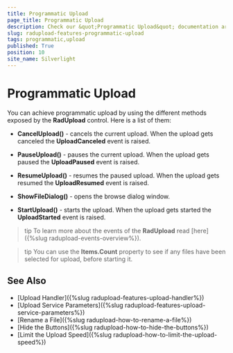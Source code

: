 ```yaml
---
title: Programmatic Upload
page_title: Programmatic Upload
description: Check our &quot;Programmatic Upload&quot; documentation article for the RadUpload {{ site.framework_name }} control.
slug: radupload-features-programmatic-upload
tags: programmatic,upload
published: True
position: 10
site_name: Silverlight
---
```


# Programmatic Upload

You can achieve programmatic upload by using the different methods exposed by the __RadUpload__ control. Here is a list of them:

* __CancelUpload()__ - cancels the current upload. When the upload gets canceled the __UploadCanceled__ event is raised.

* __PauseUpload()__ - pauses the current upload. When the upload gets paused the __UploadPaused__ event is raised.

* __ResumeUpload()__ - resumes the paused upload. When the upload gets resumed the __UploadResumed__ event is raised.

* __ShowFileDialog()__ - opens the browse dialog window.

* __StartUpload()__ - starts the upload. When the upload gets started the __UploadStarted__ event is raised.

>tip To learn more about the events of the __RadUpload__ read [here]({%slug radupload-events-overview%}).

>tip You can use the __Items.Count__ property to see if any files have been selected for upload, before starting it.

## See Also  
 * [Upload Handler]({%slug radupload-features-upload-handler%})
 * [Upload Service Parameters]({%slug radupload-features-upload-service-parameters%})
 * [Rename a File]({%slug radupload-how-to-rename-a-file%})
 * [Hide the Buttons]({%slug radupload-how-to-hide-the-buttons%})
 * [Limit the Upload Speed]({%slug radupload-how-to-limit-the-upload-speed%})
 